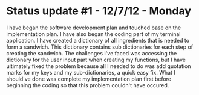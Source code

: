 # Status update #1 - 12/7/12 - Monday
I have began the software development plan and touched base on the implementation plan. I have also began the coding part of my terminal application. I have created a dictionary of all ingredients that is needed to form a sandwich. This dictionary contains sub dictionaries for each step of creating the sandwich. The challenges I've faced was accessing the dictionary for the user input part when creating my functions, but I have ultimately fixed the problem because all I needed to do was add quotation marks for my keys and my sub-dictionaries, a quick easy fix. What I should've done was complete my implementation plan first before beginning the coding so that this problem couldn't have occured.
